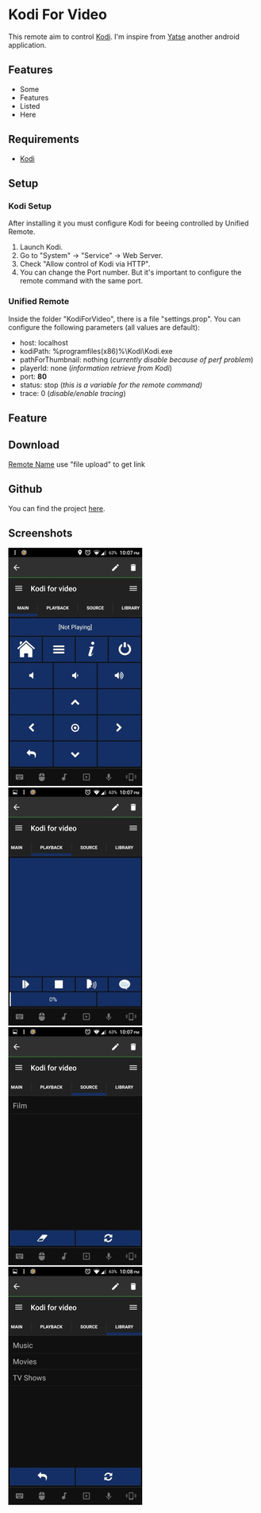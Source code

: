 # Kodi For Video
This remote aim to control [Kodi](http://kodi.tv/). I'm inspire from [Yatse](https://play.google.com/store/apps/details?id=org.leetzone.android.yatsewidgetfree) another android application. 

## Features
* Some
* Features
* Listed
* Here

## Requirements
* [Kodi](http://kodi.tv/)

## Setup
### Kodi Setup
After installing it you must configure Kodi for beeing controlled by Unified Remote.

1. Launch Kodi.  
2. Go to "System" → "Service" → Web Server.
3. Check "Allow control of Kodi via HTTP".
4. You can change the Port number. But it's important to configure the remote command with the same port.

### Unified Remote
Inside the folder "KodiForVideo", there is a file "settings.prop". You can configure the following parameters (all values are default):

- host: localhost
- kodiPath: %programfiles(x86)%\\Kodi\\Kodi.exe
- pathForThumbnail: nothing (*currently disable because of perf problem*)
- playerId: none (*information retrieve from Kodi*)
- port: **80**
- status: stop (*this is a variable for the remote command)*
- trace: 0 (*disable/enable tracing*)   

## Feature


## Download
[Remote Name](&lt;link&gt;) use "file upload" to get link

## Github
You can find the project [here](https://github.com/yuyuki/KodiForVideo).

## Screenshots
![Main](./Resource/Main.jpg?raw=true)
![Playback](./Resource/Playback.jpg?raw=true)
![Source](./Resource/Source.jpg?raw=true)
![Library](./Resource/Library.jpg?raw=true)